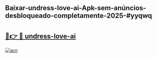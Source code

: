## Baixar-undress-love-ai-Apk-sem-anúncios-desbloqueado-completamente-2025-#yyqwq

# <h2><a href="https://ainizakaria.my?title=undress-love-ai&ref=20M">🔗👉 🔴 undress-love-ai</a></h2>

[![acn](https://github.com/user-attachments/assets/0f9c940e-d8b0-45ae-aac7-cd30a18b3e1c)](https://ainizakaria.my?title=undress-love-ai&ref=20M)

